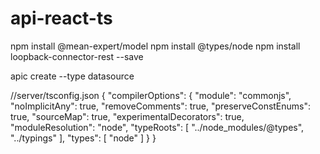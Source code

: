 # api-react-ts
npm install @mean-expert/model
npm install @types/node
npm install loopback-connector-rest --save


apic create --type datasource





//server/tsconfig.json
{
  "compilerOptions": {
    "module": "commonjs",
    "noImplicitAny": true,
    "removeComments": true,
    "preserveConstEnums": true,
    "sourceMap": true,
    "experimentalDecorators": true,
    "moduleResolution": "node",
    "typeRoots": [
      "../node_modules/@types",
      "../typings"
    ],
    "types": [
      "node"
    ]
  }
}
